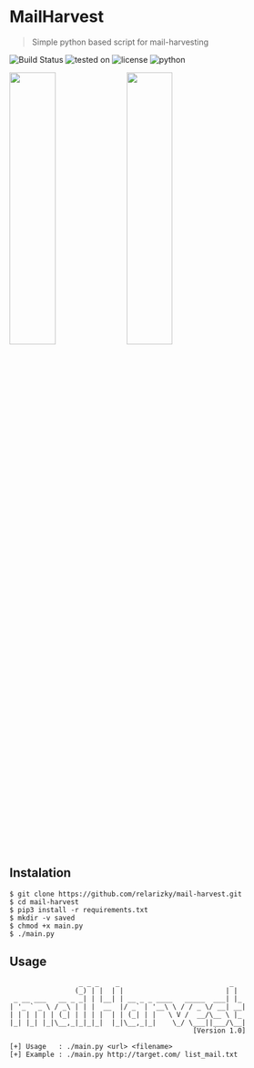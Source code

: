 # MailHarvest

> Simple python based script for mail-harvesting

![Build Status](https://travis-ci.com/relarizky/mail-harvest.svg?branch=master)
![tested on](https://img.shields.io/ubuntu/v/ubuntu-wallpapers/eoan?color=critical&logo=operating%20system)
![license](https://img.shields.io/github/license/relarizky/mail-harvest)
![python](https://img.shields.io/badge/python-3.7.5%20%7C%203.8.3-blue)

<img src="https://raw.githubusercontent.com/relarizky/mail-harvest/master/screenshot/1.png" height=35% width=40%> <img src="https://raw.githubusercontent.com/relarizky/mail-harvest/master/screenshot/2.png" height=35% width=40%>

## Instalation
```
$ git clone https://github.com/relarizky/mail-harvest.git
$ cd mail-harvest
$ pip3 install -r requirements.txt
$ mkdir -v saved
$ chmod +x main.py
$ ./main.py
```

## Usage
```
                 _ _ _    _                           _   
                (_) | |  | |                         | |  
 _ __ ___   __ _ _| | |__| | __ _ _ ____   _____  ___| |_ 
| '_ ` _ \ / _\ | | |  __  |/ _` | '__\ \ / / _ \/ __| __|
| | | | | | (_| | | | |  | | (_| | |   \ V /  __/\__ \ |_ 
|_| |_| |_|\__,_|_|_|_|  |_|\__,_|_|    \_/ \___||___/\__|
                                             [Version 1.0]

[+] Usage	: ./main.py <url> <filename>
[+] Example	: ./main.py http://target.com/ list_mail.txt
```


